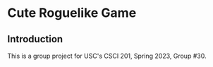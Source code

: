 # Cute Roguelike Game

## Introduction

This is a group project for USC's CSCI 201, Spring 2023, Group #30.